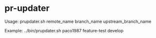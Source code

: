 pr-updater
==========
Usage:
prupdater.sh remote_name branch_name upstream_branch_name

Example:
../bin/prupdater.sh paco1987 feature-test develop 
